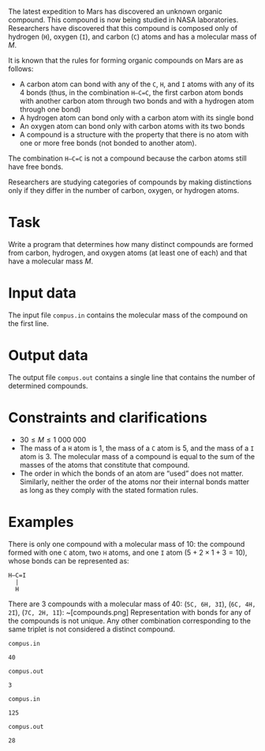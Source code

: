 The latest expedition to Mars has discovered an unknown organic compound. This compound is now being studied in NASA laboratories. Researchers have discovered that this compound is composed only of hydrogen (`H`), oxygen (`I`), and carbon (`C`) atoms and has a molecular mass of $M$.

It is known that the rules for forming organic compounds on Mars are as follows:

- A carbon atom can bond with any of the `C`, `H`, and `I` atoms with any of its $4$ bonds (thus, in the combination `H–C=C`, the first carbon atom bonds with another carbon atom through two bonds and with a hydrogen atom through one bond)
- A hydrogen atom can bond only with a carbon atom with its single bond
- An oxygen atom can bond only with carbon atoms with its two bonds
- A compound is a structure with the property that there is no atom with one or more free bonds (not bonded to another atom).

The combination `H–C=C` is not a compound because the carbon atoms still have free bonds.

Researchers are studying categories of compounds by making distinctions only if they differ in the number of carbon, oxygen, or hydrogen atoms.

# Task

Write a program that determines how many distinct compounds are formed from carbon, hydrogen, and oxygen atoms (at least one of each) and that have a molecular mass $M$.

# Input data

The input file `compus.in` contains the molecular mass of the compound on the first line.

# Output data

The output file `compus.out` contains a single line that contains the number of determined compounds.

# Constraints and clarifications

* $30 \leq M \leq 1 \ 000 \ 000$
* The mass of a `H` atom is $1$, the mass of a `C` atom is $5$, and the mass of a `I` atom is $3$. The molecular mass of a compound is equal to the sum of the masses of the atoms that constitute that compound.
* The order in which the bonds of an atom are “used” does not matter. Similarly, neither the order of the atoms nor their internal bonds matter as long as they comply with the stated formation rules.

# Examples

There is only one compound with a molecular mass of $10$: the compound formed with one `C` atom, two `H` atoms, and one `I` atom ($5+2 \times 1+3=10$), whose bonds can be represented as:
 ```
 H–C=I
   |
   H
```

There are $3$ compounds with a molecular mass of $40$: (`5C, 6H, 3I`), (`6C, 4H, 2I`), (`7C, 2H, 1I`):
~[compounds.png]
Representation with bonds for any of the compounds is not unique. Any other combination corresponding to the same triplet is not considered a distinct compound.

`compus.in`
```
40
```

`compus.out`
```
3
```

`compus.in`
```
125
```

`compus.out`
```
28
```